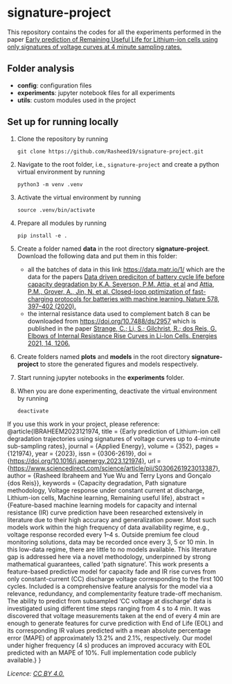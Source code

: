 # signature-project
This repository contains the codes for all the experiments performed in the paper [Early prediction of Remaining Useful Life for Lithium-ion cells using only signatures of voltage curves at 4 minute sampling rates.](https://www.sciencedirect.com/science/article/pii/S0306261923013387?via%3Dihub#fig2)

## Folder analysis

   - **config**: configuration files
   - **experiments**: jupyter notebook files for all experiments 
   - **utils**: custom modules used in the project

## Set up for running locally
1. Clone the repository by running
    ```
    git clone https://github.com/Rasheed19/signature-project.git
    ```
1. Navigate to the root folder, i.e., `signature-project` and create a python virtual environment by running
    ```
    python3 -m venv .venv
    ``` 
1. Activate the virtual environment by running
    ```
    source .venv/bin/activate
    ```
1. Prepare all modules by running
    ```
    pip install -e .
    ```
1. Create a folder named **data** in the root directory **signature-project**. Download the following data and put them in this folder:
    - all the batches of data in this link https://data.matr.io/1/ which are the data for the papers [Data driven prediciton of battery cycle life before capacity degradation by K.A. Severson, P.M. Attia, et al](https://www.nature.com/articles/s41560-019-0356-8) and [Attia, P.M., Grover, A., Jin, N. et al. Closed-loop optimization of fast-charging protocols for batteries with machine learning. Nature 578, 397–402 (2020).](https://doi.org/10.1038/s41586-020-1994-5)
    - the internal resistance data used to complement batch 8 can be downloaded from https://doi.org/10.7488/ds/2957 which is published in the paper [Strange, C.; Li, S.; Gilchrist, R.; dos Reis, G. Elbows of Internal Resistance Rise Curves in Li-Ion Cells. Energies 2021, 14, 1206.](https://doi.org/10.3390/en14041206)

1. Create folders named **plots** and **models** in the root directory **signature-project** to store the generated figures and models respectively.

1. Start running jupyter notebooks in the **experiments** folder.

1. When you are done experimenting, deactivate the virtual environment by running
    ```
    deactivate
    ```
If you use this work in your project, please reference:
    @article{IBRAHEEM2023121974,
        title = {Early prediction of Lithium-ion cell degradation trajectories using signatures of voltage curves up to 4-minute sub-sampling rates},
        journal = {Applied Energy},
        volume = {352},
        pages = {121974},
        year = {2023},
        issn = {0306-2619},
        doi = {https://doi.org/10.1016/j.apenergy.2023.121974},
        url = {https://www.sciencedirect.com/science/article/pii/S0306261923013387},
        author = {Rasheed Ibraheem and Yue Wu and Terry Lyons and Gonçalo {dos Reis}},
        keywords = {Capacity degradation, Path signature methodology, Voltage response under constant current at discharge, Lithium-ion cells, Machine learning, Remaining useful life},
        abstract = {Feature-based machine learning models for capacity and internal resistance (IR) curve prediction have been researched extensively in literature due to their high accuracy and generalization power. Most such models work within the high frequency of data availability regime, e.g., voltage response recorded every 1–4 s. Outside premium fee cloud monitoring solutions, data may be recorded once every 3, 5 or 10 min. In this low-data regime, there are little to no models available. This literature gap is addressed here via a novel methodology, underpinned by strong mathematical guarantees, called ‘path signature’. This work presents a feature-based predictive model for capacity fade and IR rise curves from only constant-current (CC) discharge voltage corresponding to the first 100 cycles. Included is a comprehensive feature analysis for the model via a relevance, redundancy, and complementarity feature trade-off mechanism. The ability to predict from subsampled ‘CC voltage at discharge’ data is investigated using different time steps ranging from 4 s to 4 min. It was discovered that voltage measurements taken at the end of every 4 min are enough to generate features for curve prediction with End of Life (EOL) and its corresponding IR values predicted with a mean absolute percentage error (MAPE) of approximately 13.2% and 2.1%, respectively. Our model under higher frequency (4 s) produces an improved accuracy with EOL predicted with an MAPE of 10%. Full implementation code publicly available.}
    }
   

_Licence: [CC BY 4.0.](https://creativecommons.org/licenses/by/4.0/legalcode)_
